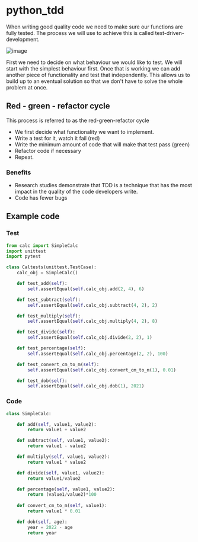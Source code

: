 # python_tdd

When writing good quality code we need to make sure our functions are fully tested. The process we will use to achieve this is called test-driven-development.

![image](https://user-images.githubusercontent.com/102330725/183909708-1e6b7af4-af3d-4616-97d4-da8b5181cfa6.png)


First we need to decide on what behaviour we would like to test. We will start with the simplest behaviour first. Once that is working we can add another piece of functionality and test that independently. This allows us to build up to an eventual solution so that we don't have to solve the whole problem at once.

## Red - green - refactor cycle
This process is referred to as the red-green-refactor cycle

- We first decide what functionality we want to implement.
- Write a test for it, watch it fail (red)
- Write the minimum amount of code that will make that test pass (green)
- Refactor code if necessary
- Repeat.

### Benefits
- Research studies demonstrate that TDD is a technique that has the most impact in the quality of the code developers write.
- Code has fewer bugs

## Example code 
### Test
```python
from calc import SimpleCalc
import unittest
import pytest

class Caltests(unittest.TestCase):
    calc_obj = SimpleCalc()

    def test_add(self):
        self.assertEqual(self.calc_obj.add(2, 4), 6)

    def test_subtract(self):
        self.assertEqual(self.calc_obj.subtract(4, 2), 2)

    def test_multiply(self):
        self.assertEqual(self.calc_obj.multiply(4, 2), 8)

    def test_divide(self):
        self.assertEqual(self.calc_obj.divide(2, 2), 1)

    def test_percentage(self):
        self.assertEqual(self.calc_obj.percentage(2, 2), 100)

    def test_convert_cm_to_m(self):
        self.assertEqual(self.calc_obj.convert_cm_to_m(1), 0.01)

    def test_dob(self):
        self.assertEqual(self.calc_obj.dob(1), 2021)
```
### Code
```python
class SimpleCalc:

    def add(self, value1, value2):
        return value1 + value2

    def subtract(self, value1, value2):
        return value1 - value2

    def multiply(self, value1, value2):
        return value1 * value2

    def divide(self, value1, value2):
        return value1/value2

    def percentage(self, value1, value2):
        return (value1/value2)*100
    
    def convert_cm_to_m(self, value1):
        return value1 * 0.01

    def dob(self, age):
        year = 2022 - age
        return year
```
